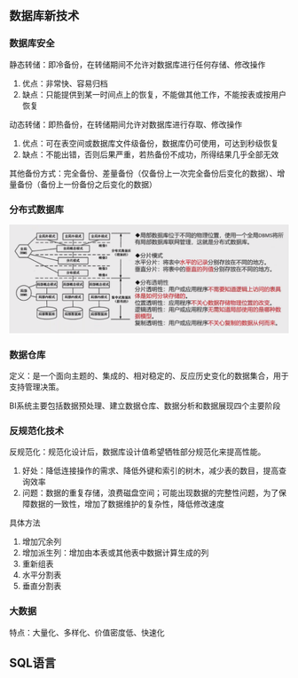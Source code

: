 ## 数据库新技术

### 数据库安全

静态转储：即冷备份，在转储期间不允许对数据库进行任何存储、修改操作
1. 优点：非常快、容易归档
2. 缺点：只能提供到某一时间点上的恢复，不能做其他工作，不能按表或按用户恢复

动态转储：即热备份，在转储期间允许对数据库进行存取、修改操作
1. 优点：可在表空间或数据库文件级备份，数据库仍可使用，可达到秒级恢复
2. 缺点：不能出错，否则后果严重，若热备份不成功，所得结果几乎全部无效

其他备份方式：完全备份、差量备份（仅备份上一次完全备份后变化的数据）、增量备份（备份上一份备份之后变化的数据）


### 分布式数据库

![img.png](img/3.4分布式数据库.png)

### 数据仓库
定义：是一个面向主题的、集成的、相对稳定的、反应历史变化的数据集合，用于支持管理决策。

BI系统主要包括数据预处理、建立数据仓库、数据分析和数据展现四个主要阶段

### 反规范化技术
反规范化：规范化设计后，数据库设计值希望牺牲部分规范化来提高性能。
1. 好处：降低连接操作的需求、降低外键和索引的树木，减少表的数目，提高查询效率
2. 问题：数据的重复存储，浪费磁盘空间；可能出现数据的完整性问题，为了保障数据的一致性，增加了数据维护的复杂性，降低修改速度

具体方法
1. 增加冗余列
2. 增加派生列：增加由本表或其他表中数据计算生成的列
3. 重新组表
4. 水平分割表
5. 垂直分割表

### 大数据
特点：大量化、多样化、价值密度低、快速化

## SQL语言




